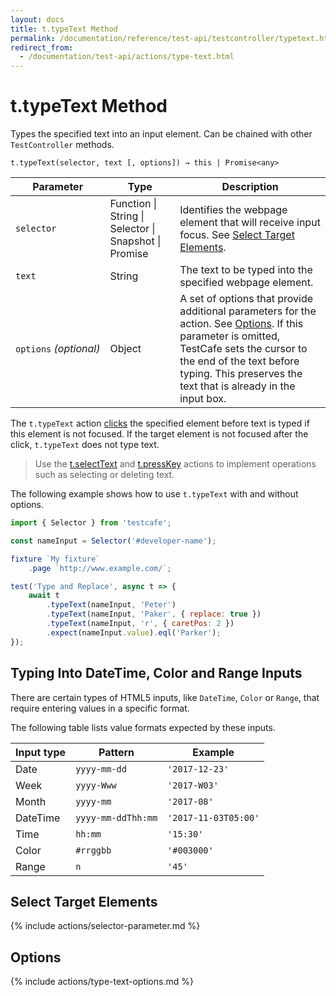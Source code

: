 ```yaml
---
layout: docs
title: t.typeText Method
permalink: /documentation/reference/test-api/testcontroller/typetext.html
redirect_from:
  - /documentation/test-api/actions/type-text.html
---
```

# t.typeText Method

Types the specified text into an input element. Can be chained with other `TestController` methods.

```text
t.typeText(selector, text [, options]) → this | Promise<any>
```

Parameter              | Type                                              | Description
---------------------- | ------------------------------------------------- | -------------------------------------------------------------------------------------------------------------------------------------------
`selector`             | Function &#124; String &#124; Selector &#124; Snapshot &#124; Promise | Identifies the webpage element that will receive input focus. See [Select Target Elements](#select-target-elements).
`text`                 | String                                            | The text to be typed into the specified webpage element.
`options`&#160;*(optional)* | Object                                            | A set of options that provide additional parameters for the action. See [Options](#options). If this parameter is omitted, TestCafe sets the cursor to the end of the text before typing. This preserves the text that is already in the input box.

The `t.typeText` action [clicks](click.md) the specified element before text is typed if this element is not focused. If the target element is not focused after the click, `t.typeText` does not type text.

> Use the [t.selectText](selecttext.md) and [t.pressKey](presskey.md) actions to implement operations such as selecting or deleting text.

The following example shows how to use `t.typeText` with and without options.

```js
import { Selector } from 'testcafe';

const nameInput = Selector('#developer-name');

fixture `My fixture`
    .page `http://www.example.com/`;

test('Type and Replace', async t => {
    await t
        .typeText(nameInput, 'Peter')
        .typeText(nameInput, 'Paker', { replace: true })
        .typeText(nameInput, 'r', { caretPos: 2 })
        .expect(nameInput.value).eql('Parker');
});
```

## Typing Into DateTime, Color and Range Inputs

There are certain types of HTML5 inputs, like `DateTime`, `Color` or `Range`, that require entering values in a specific format.

The following table lists value formats expected by these inputs.

Input type | Pattern            | Example
---------- | ------------------ | ------------
Date       | `yyyy-mm-dd`       | `'2017-12-23'`
Week       | `yyyy-Www`         | `'2017-W03'`
Month      | `yyyy-mm`          | `'2017-08'`
DateTime   | `yyyy-mm-ddThh:mm` | `'2017-11-03T05:00'`
Time       | `hh:mm`            | `'15:30'`
Color      | `#rrggbb`          | `'#003000'`
Range      | `n`                | `'45'`

## Select Target Elements

{% include actions/selector-parameter.md %}

## Options

{% include actions/type-text-options.md %}
